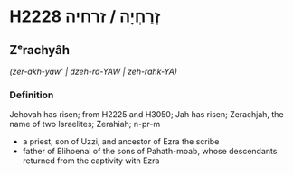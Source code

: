 # H2228 זְרַחְיָה / זרחיה

## Zᵉrachyâh

_(zer-akh-yaw' | dzeh-ra-YAW | zeh-rahk-YA)_

### Definition

Jehovah has risen; from H2225 and H3050; Jah has risen; Zerachjah, the name of two Israelites; Zerahiah; n-pr-m

- a priest, son of Uzzi, and ancestor of Ezra the scribe
- father of Elihoenai of the sons of Pahath-moab, whose descendants returned from the captivity with Ezra
